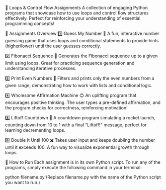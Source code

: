 🔄 Loops & Control Flow Assignments
A collection of engaging Python programs that showcase how to use loops and control flow structures effectively. Perfect for reinforcing your understanding of essential programming concepts!

📜 Assignments Overview
1️⃣ Guess My Number 🎲
A fun, interactive number guessing game that uses loops and conditional statements to provide hints (higher/lower) until the user guesses correctly.

2️⃣ Fibonacci Sequence 🔢
Generates the Fibonacci sequence up to a given limit using loops. Great for practicing sequence generation and understanding iterative processes.

3️⃣ Print Even Numbers 📆
Filters and prints only the even numbers from a given range, demonstrating how to work with lists and conditional logic.

4️⃣ Wholesome Affirmation Machine 😊
An uplifting program that encourages positive thinking. The user types a pre-defined affirmation, and the program checks for correctness, reinforcing motivation!

5️⃣ Liftoff Countdown 🚀
A countdown program simulating a rocket launch, counting down from 10 to 1 with a final "Liftoff!" message, perfect for learning decrementing loops.

6️⃣ Double It Until 100 ✖️
Takes user input and keeps doubling the number until it exceeds 100. A fun way to visualize exponential growth through loops.

🚀 How to Run
Each assignment is in its own Python script. To run any of the programs, simply execute the following command in your terminal:

python filename.py
(Replace filename.py with the name of the Python script you want to run.)

